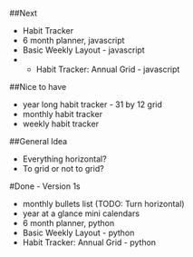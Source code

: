 ##Next
- Habit Tracker
- 6 month planner, javascript
- Basic Weekly Layout - javascript
- - Habit Tracker: Annual Grid - javascript

##Nice to have
- year long habit tracker - 31 by 12 grid
- monthly habit tracker
- weekly habit tracker

##General Idea
- Everything horizontal?
- To grid or not to grid?

#Done  - Version 1s
- monthly bullets list (TODO: Turn horizontal)
- year at a glance mini calendars
- 6 month planner, python
- Basic Weekly Layout - python
- Habit Tracker: Annual Grid - python
